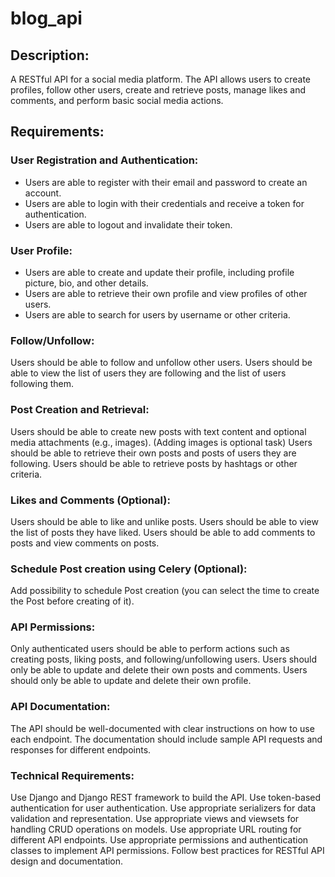 # blog_api

## Description:
A RESTful API for a social media platform. 
The API allows users to create profiles, follow other users, 
create and retrieve posts, manage likes and comments, 
and perform basic social media actions.

## Requirements:

### User Registration and Authentication:
- Users are able to register with their email and password to create an account.
- Users are able to login with their credentials and receive a token for authentication.
- Users are able to logout and invalidate their token.

### User Profile:
- Users are able to create and update their profile, 
including profile picture, bio, and other details.
- Users are able to retrieve their own profile 
and view profiles of other users.
- Users are able to search for users by username or other criteria.

### Follow/Unfollow:
Users should be able to follow and unfollow other users.
Users should be able to view the list of users they are following and the list of users following them.

### Post Creation and Retrieval:
Users should be able to create new posts with text content and optional media attachments (e.g., images). (Adding images is optional task)
Users should be able to retrieve their own posts and posts of users they are following.
Users should be able to retrieve posts by hashtags or other criteria.

### Likes and Comments (Optional):
Users should be able to like and unlike posts. Users should be able to view the list of posts they have liked. Users should be able to add comments to posts and view comments on posts.

### Schedule Post creation using Celery (Optional):
Add possibility to schedule Post creation (you can select the time to create the Post before creating of it).

### API Permissions:
Only authenticated users should be able to perform actions such as creating posts, liking posts, and following/unfollowing users.
Users should only be able to update and delete their own posts and comments.
Users should only be able to update and delete their own profile.

### API Documentation:
The API should be well-documented with clear instructions on how to use each endpoint.
The documentation should include sample API requests and responses for different endpoints.

### Technical Requirements:
Use Django and Django REST framework to build the API.
Use token-based authentication for user authentication.
Use appropriate serializers for data validation and representation.
Use appropriate views and viewsets for handling CRUD operations on models.
Use appropriate URL routing for different API endpoints.
Use appropriate permissions and authentication classes to implement API permissions.
Follow best practices for RESTful API design and documentation.
